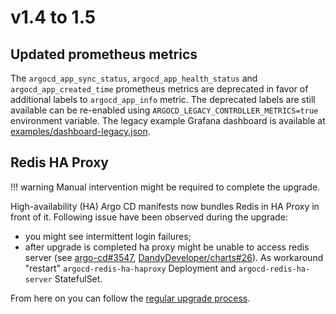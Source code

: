 # v1.4 to 1.5

## Updated prometheus metrics

The `argocd_app_sync_status`, `argocd_app_health_status` and `argocd_app_created_time` prometheus metrics are deprecated
in favor of additional labels to `argocd_app_info` metric. The deprecated labels are still available can be re-enabled
using `ARGOCD_LEGACY_CONTROLLER_METRICS=true` environment variable. The legacy example Grafana dashboard is available at
[examples/dashboard-legacy.json](https://github.com/newrelic-forks/argo-cd/blob/master/examples/dashboard-legacy.json). 

## Redis HA Proxy

!!! warning
    Manual intervention might be required to complete the upgrade.

High-availability (HA) Argo CD manifests now bundles Redis in HA Proxy in front of it. Following issue have been
observed during the upgrade:

* you might see intermittent login failures;
* after upgrade is completed ha proxy might be unable to access redis server
(see [argo-cd#3547](https://github.com/newrelic-forks/argo-cd/issues/3547), [DandyDeveloper/charts#26](https://github.com/DandyDeveloper/charts/issues/26)).
As workaround "restart" `argocd-redis-ha-haproxy` Deployment and `argocd-redis-ha-server` StatefulSet.   

From here on you can follow the [regular upgrade process](./overview.md).